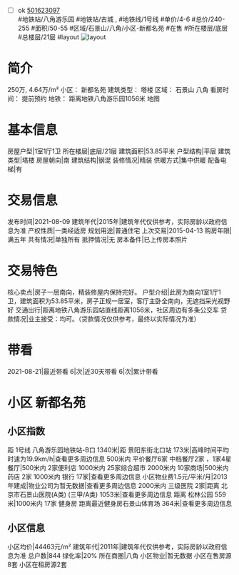 - [ ] ok [501623097](https://bj.5i5j.com/ershoufang/501623097.html)  
 #地铁站/八角游乐园 #地铁站/古城 ,  #地铁线/1号线
#单价/4-6 #总价/240-255 #面积/50-55   #区域/石景山/八角/小区-新都名苑 #在售 #所在楼层/底层 #总楼层/21层 #layout 
![layout](http://image2a.5i5j.com/bdir/layout/fc54c6f03ff047da8aed355beda2f30b.jpg_P5.jpg) 
# 简介 
 250万,  4.64万/m² 
小区： 新都名苑
建筑类型： 塔楼
区域： 石景山 八角
看房时间： 提前预约
地铁： 距离地铁八角游乐园1056米 地图
# 基本信息 
 房屋户型|1室1厅1卫
所在楼层|底层/21层
建筑面积|53.85平米
户型结构|平层
建筑类型|塔楼
房屋朝向|南
建筑结构|钢混
装修情况|精装
供暖方式|集中供暖
配备电梯|有
# 交易信息 
 发布时间|2021-08-09
建筑年代|2015年|建筑年代仅供参考，实际房龄以政府信息为准
产权性质|一类经适房
规划用途|普通住宅
上次交易|2015-04-13
购房年限|满五年
共有情况|单独所有
抵押情况|无
房本备件|已上传房本照片
# 交易特色 
 核心卖点|房子一层南向，精装修屋内保持完好。
户型介绍|此房为南向1室1厅1卫，建筑面积为53.85平米，房子正规一居室，客厅主卧全南向，无遮挡采光视野好
交通出行|距离地铁八角游乐园站直线距离1056米，社区周边有多条公交车
贷款情况|业主接受：均可。（贷款情况仅供参考，最终以实际情况为准）
# 带看 
 2021-08-21|最近带看	 6|次|近30天带看	 6|次|累计带看
# 小区 新都名苑
## 小区指数 
 距 1号线 八角游乐园地铁站-B口 1340米|距 景阳东街北口站 173米|高峰时间平均时速为19.9km/h|查看更多周边信息
500米内 平价餐厅6家
中档餐厅2家 ，1家4星餐厅|500米内 2家便利店
1000米内 25家综合超市
2000米内 10家商场|500米内 药店 2家
1000米内 银行 17家|查看更多周边信息
小区物业费1.5元/平米/月|2013年建成|物业公司为暂无数据|查看更多周边信息
2000米内 三级医院 2家|距离 北京市石景山医院(A类) (三甲/A类) 1053米|查看更多周边信息
距离 松林公园 559米|1000米内 17家 健身房
距离最近健身房石景山体育场 364米|查看更多周边信息
## 小区信息 
 小区均价|44463元/m²
建筑年代|2011年|建筑年代仅供参考，实际房龄以政府信息为准
总户数|844
绿化率|20%
所在商圈|八角
小区物业|暂无数据
小区在售房源8套
小区在租房源2套
